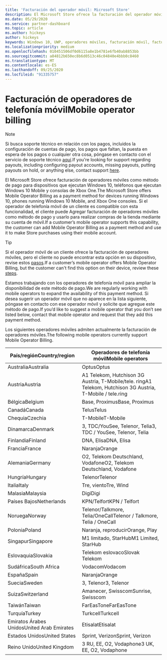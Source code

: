 ```yaml
---
title: 'Facturación del operador móvil: Microsoft Store'
description: El Microsoft Store ofrece la facturación del operador móvil como método de pago para los operadores móviles que admiten esta funcionalidad.
ms.date: 05/29/2020
ms.service: partner-dashboard
ms.topic: article
ms.author: hickeys
author: hickeys
keywords: Windows 10, UWP, operadores móviles, facturación móvil, facturación de operadores móviles
ms.localizationpriority: medium
ms.openlocfilehash: 010451506df0d6115a8e1b4781e6fb40ab8853bb
ms.sourcegitcommit: a84812b650ec8b6d0513c46c04840e4bbb0c8460
ms.translationtype: MT
ms.contentlocale: es-ES
ms.lasthandoff: 09/25/2020
ms.locfileid: "91335757"
---
```

# <a name="mobile-operator-billing"></a><span data-ttu-id="b86c2-104">Facturación de operadores de telefonía móvil</span><span class="sxs-lookup"><span data-stu-id="b86c2-104">Mobile operator billing</span></span>

> [!NOTE]
> <span data-ttu-id="b86c2-105">Si busca soporte técnico en relación con los pagos, incluidos la configuración de cuentas de pago, los pagos que faltan, la puesta en espera de los pagos o cualquier otra cosa, póngase en contacto con el servicio de soporte técnico [aquí](https://developer.microsoft.com/windows/support).</span><span class="sxs-lookup"><span data-stu-id="b86c2-105">If you're looking for support regarding payouts, including configuring payout accounts, missing payouts, putting payouts on hold, or anything else, contact support [here](https://developer.microsoft.com/windows/support).</span></span>

<span data-ttu-id="b86c2-106">El Microsoft Store ofrece facturación de operadores móviles como método de pago para dispositivos que ejecutan Windows 10, teléfonos que ejecutan Windows 10 Mobile y consolas de Xbox One.</span><span class="sxs-lookup"><span data-stu-id="b86c2-106">The Microsoft Store offers Mobile Operator Billing as a payment method for devices running Windows 10, phones running Windows 10 Mobile, and Xbox One consoles.</span></span> <span data-ttu-id="b86c2-107">Si el operador de telefonía móvil de un cliente es compatible con esta funcionalidad, el cliente puede Agregar facturación de operadores móviles como método de pago y usarlo para realizar compras de la tienda mediante su cuenta de móvil.</span><span class="sxs-lookup"><span data-stu-id="b86c2-107">If a customer’s mobile operator supports this capability, the customer can add Mobile Operator Billing as a payment method and use it to make Store purchases using their mobile account.</span></span>

> [!TIP]
>  <span data-ttu-id="b86c2-108">Si el operador móvil de un cliente ofrece la facturación de operadores móviles, pero el cliente no puede encontrar esta opción en su dispositivo, revise estos [pasos](https://support.microsoft.com/instantanswers/b25d6dd6-fb8b-3710-1e13-4d30eb01b51f).</span><span class="sxs-lookup"><span data-stu-id="b86c2-108">If a customer’s mobile operator offers Mobile Operator Billing, but the customer can't find this option on their device, review these [steps](https://support.microsoft.com/instantanswers/b25d6dd6-fb8b-3710-1e13-4d30eb01b51f).</span></span>

<span data-ttu-id="b86c2-109">Estamos trabajando con los operadores de telefonía móvil para ampliar la disponibilidad de este método de pago.</span><span class="sxs-lookup"><span data-stu-id="b86c2-109">We are regularly working with mobile operators to expand the availability of this payment method.</span></span> <span data-ttu-id="b86c2-110">Si desea sugerir un operador móvil que no aparece en la lista siguiente, póngase en contacto con ese operador móvil y solicite que agregue este método de pago.</span><span class="sxs-lookup"><span data-stu-id="b86c2-110">If you’d like to suggest a mobile operator that you don’t see listed below, contact that mobile operator and request that they add this payment method.</span></span>

<span data-ttu-id="b86c2-111">Los siguientes operadores móviles admiten actualmente la facturación de operadores móviles.</span><span class="sxs-lookup"><span data-stu-id="b86c2-111">The following mobile operators currently support Mobile Operator Billing.</span></span>

| <span data-ttu-id="b86c2-112">País/región</span><span class="sxs-lookup"><span data-stu-id="b86c2-112">Country/region</span></span>       | <span data-ttu-id="b86c2-113">Operadores de telefonía móvil</span><span class="sxs-lookup"><span data-stu-id="b86c2-113">Mobile operators</span></span>                                        |
|----------------------|---------------------------------------------------------|
| <span data-ttu-id="b86c2-114">Australia</span><span class="sxs-lookup"><span data-stu-id="b86c2-114">Australia</span></span>            | <span data-ttu-id="b86c2-115">Optus</span><span class="sxs-lookup"><span data-stu-id="b86c2-115">Optus</span></span>                                                   |
| <span data-ttu-id="b86c2-116">Austria</span><span class="sxs-lookup"><span data-stu-id="b86c2-116">Austria</span></span>              | <span data-ttu-id="b86c2-117">A1 Telekom, Hutchison 3G Austria, T-Mobile/tele. ring</span><span class="sxs-lookup"><span data-stu-id="b86c2-117">A1 Telekom, Hutchison 3G Austria, T-Mobile / tele.ring</span></span>  |
| <span data-ttu-id="b86c2-118">Bélgica</span><span class="sxs-lookup"><span data-stu-id="b86c2-118">Belgium</span></span>              | <span data-ttu-id="b86c2-119">Base, Proximus</span><span class="sxs-lookup"><span data-stu-id="b86c2-119">Base, Proximus</span></span>                                          |
| <span data-ttu-id="b86c2-120">Canadá</span><span class="sxs-lookup"><span data-stu-id="b86c2-120">Canada</span></span>               | <span data-ttu-id="b86c2-121">Telus</span><span class="sxs-lookup"><span data-stu-id="b86c2-121">Telus</span></span>                                                   |
| <span data-ttu-id="b86c2-122">Chequia</span><span class="sxs-lookup"><span data-stu-id="b86c2-122">Czechia</span></span>              | <span data-ttu-id="b86c2-123">T-Mobile</span><span class="sxs-lookup"><span data-stu-id="b86c2-123">T-Mobile</span></span>                                                |
| <span data-ttu-id="b86c2-124">Dinamarca</span><span class="sxs-lookup"><span data-stu-id="b86c2-124">Denmark</span></span>              | <span data-ttu-id="b86c2-125">3, TDC/YouSee, Telenor, Telia</span><span class="sxs-lookup"><span data-stu-id="b86c2-125">3, TDC / YouSee, Telenor, Telia</span></span>                         |
| <span data-ttu-id="b86c2-126">Finlandia</span><span class="sxs-lookup"><span data-stu-id="b86c2-126">Finland</span></span>              | <span data-ttu-id="b86c2-127">DNA, Elisa</span><span class="sxs-lookup"><span data-stu-id="b86c2-127">DNA, Elisa</span></span>                                              |
| <span data-ttu-id="b86c2-128">Francia</span><span class="sxs-lookup"><span data-stu-id="b86c2-128">France</span></span>               | <span data-ttu-id="b86c2-129">Naranja</span><span class="sxs-lookup"><span data-stu-id="b86c2-129">Orange</span></span>                                                  |
| <span data-ttu-id="b86c2-130">Alemania</span><span class="sxs-lookup"><span data-stu-id="b86c2-130">Germany</span></span>              | <span data-ttu-id="b86c2-131">O2, Telekom Deutschland, Vodafone</span><span class="sxs-lookup"><span data-stu-id="b86c2-131">O2, Telekom Deutschland, Vodafone</span></span>                       |
| <span data-ttu-id="b86c2-132">Hungría</span><span class="sxs-lookup"><span data-stu-id="b86c2-132">Hungary</span></span>              | <span data-ttu-id="b86c2-133">Telenor</span><span class="sxs-lookup"><span data-stu-id="b86c2-133">Telenor</span></span>                                                 |
| <span data-ttu-id="b86c2-134">Italia</span><span class="sxs-lookup"><span data-stu-id="b86c2-134">Italy</span></span>                | <span data-ttu-id="b86c2-135">Tre, viento</span><span class="sxs-lookup"><span data-stu-id="b86c2-135">Tre, Wind</span></span>                                               |
| <span data-ttu-id="b86c2-136">Malasia</span><span class="sxs-lookup"><span data-stu-id="b86c2-136">Malaysia</span></span>             | <span data-ttu-id="b86c2-137">Digi</span><span class="sxs-lookup"><span data-stu-id="b86c2-137">Digi</span></span>                                                    |
| <span data-ttu-id="b86c2-138">Países Bajos</span><span class="sxs-lookup"><span data-stu-id="b86c2-138">Netherlands</span></span>          | <span data-ttu-id="b86c2-139">KPN/Telfort</span><span class="sxs-lookup"><span data-stu-id="b86c2-139">KPN / Telfort</span></span>                                           |
| <span data-ttu-id="b86c2-140">Noruega</span><span class="sxs-lookup"><span data-stu-id="b86c2-140">Norway</span></span>               | <span data-ttu-id="b86c2-141">Telenor/Talkmore, Telia/OneCall</span><span class="sxs-lookup"><span data-stu-id="b86c2-141">Telenor / Talkmore, Telia / OneCall</span></span>                     |
| <span data-ttu-id="b86c2-142">Polonia</span><span class="sxs-lookup"><span data-stu-id="b86c2-142">Poland</span></span>               | <span data-ttu-id="b86c2-143">Naranja, reproducir</span><span class="sxs-lookup"><span data-stu-id="b86c2-143">Orange, Play</span></span>                                            |
| <span data-ttu-id="b86c2-144">Singapur</span><span class="sxs-lookup"><span data-stu-id="b86c2-144">Singapore</span></span>            | <span data-ttu-id="b86c2-145">M1 limitado, StarHub</span><span class="sxs-lookup"><span data-stu-id="b86c2-145">M1 Limited, StarHub</span></span>                                     |
| <span data-ttu-id="b86c2-146">Eslovaquia</span><span class="sxs-lookup"><span data-stu-id="b86c2-146">Slovakia</span></span>             | <span data-ttu-id="b86c2-147">Telekom eslovaco</span><span class="sxs-lookup"><span data-stu-id="b86c2-147">Slovak Telekom</span></span>                                          |
| <span data-ttu-id="b86c2-148">Sudáfrica</span><span class="sxs-lookup"><span data-stu-id="b86c2-148">South Africa</span></span>         | <span data-ttu-id="b86c2-149">Vodacom</span><span class="sxs-lookup"><span data-stu-id="b86c2-149">Vodacom</span></span>                                                 |
| <span data-ttu-id="b86c2-150">España</span><span class="sxs-lookup"><span data-stu-id="b86c2-150">Spain</span></span>                | <span data-ttu-id="b86c2-151">Naranja</span><span class="sxs-lookup"><span data-stu-id="b86c2-151">Orange</span></span>                                                  |
| <span data-ttu-id="b86c2-152">Suecia</span><span class="sxs-lookup"><span data-stu-id="b86c2-152">Sweden</span></span>               | <span data-ttu-id="b86c2-153">3, Telenor</span><span class="sxs-lookup"><span data-stu-id="b86c2-153">3, Telenor</span></span>                                              |
| <span data-ttu-id="b86c2-154">Suiza</span><span class="sxs-lookup"><span data-stu-id="b86c2-154">Switzerland</span></span>          | <span data-ttu-id="b86c2-155">Amanecer, Swisscom</span><span class="sxs-lookup"><span data-stu-id="b86c2-155">Sunrise, Swisscom</span></span>                                       |
| <span data-ttu-id="b86c2-156">Taiwán</span><span class="sxs-lookup"><span data-stu-id="b86c2-156">Taiwan</span></span>               | <span data-ttu-id="b86c2-157">FarEasTone</span><span class="sxs-lookup"><span data-stu-id="b86c2-157">FarEasTone</span></span>                                              |
| <span data-ttu-id="b86c2-158">Turquía</span><span class="sxs-lookup"><span data-stu-id="b86c2-158">Turkey</span></span>               | <span data-ttu-id="b86c2-159">Turkcell</span><span class="sxs-lookup"><span data-stu-id="b86c2-159">Turkcell</span></span>                                                |
| <span data-ttu-id="b86c2-160">Emiratos Árabes Unidos</span><span class="sxs-lookup"><span data-stu-id="b86c2-160">United Arab Emirates</span></span> | <span data-ttu-id="b86c2-161">Etisalat</span><span class="sxs-lookup"><span data-stu-id="b86c2-161">Etisalat</span></span>                                                |
| <span data-ttu-id="b86c2-162">Estados Unidos</span><span class="sxs-lookup"><span data-stu-id="b86c2-162">United States</span></span>        | <span data-ttu-id="b86c2-163">Sprint, Verizon</span><span class="sxs-lookup"><span data-stu-id="b86c2-163">Sprint, Verizon</span></span>                                         |
| <span data-ttu-id="b86c2-164">Reino Unido</span><span class="sxs-lookup"><span data-stu-id="b86c2-164">United Kingdom</span></span>       | <span data-ttu-id="b86c2-165">3 RU, EE, O2, Vodaphone</span><span class="sxs-lookup"><span data-stu-id="b86c2-165">3 UK, EE, O2, Vodaphone</span></span>                                 |
